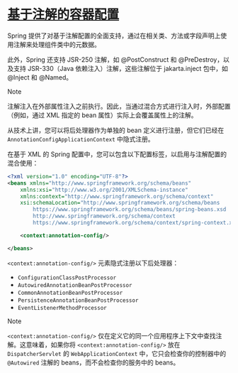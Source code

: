 # [基于注解的容器配置](https://docs.spring.io/spring-framework/reference/core/beans/annotation-config.html)

Spring 提供了对基于注解配置的全面支持，通过在相关类、方法或字段声明上使用注解来处理组件类中的元数据。

此外，Spring 还支持 JSR-250 注解，如 @PostConstruct 和 @PreDestroy，以及支持 JSR-330（Java 依赖注入）注解，这些注解位于 jakarta.inject 包中，如 @Inject 和 @Named。

> [!NOTE]
>
> 注解注入在外部属性注入之前执行。因此，当通过混合方式进行注入时，外部配置（例如，通过 XML 指定的 bean 属性）实际上会覆盖属性上的注解。

从技术上讲，您可以将后处理器作为单独的 bean 定义进行注册，但它们已经在 `AnnotationConfigApplicationContext` 中隐式注册。

在基于 XML 的 Spring 配置中，您可以包含以下配置标签，以启用与注解配置的混合使用：

```xml
<?xml version="1.0" encoding="UTF-8"?>
<beans xmlns="http://www.springframework.org/schema/beans"
	xmlns:xsi="http://www.w3.org/2001/XMLSchema-instance"
	xmlns:context="http://www.springframework.org/schema/context"
	xsi:schemaLocation="http://www.springframework.org/schema/beans
		https://www.springframework.org/schema/beans/spring-beans.xsd
		http://www.springframework.org/schema/context
		https://www.springframework.org/schema/context/spring-context.xsd">

	<context:annotation-config/>

</beans>
```

`<context:annotation-config/>` 元素隐式注册以下后处理器：

- `ConfigurationClassPostProcessor`
- `AutowiredAnnotationBeanPostProcessor`
- `CommonAnnotationBeanPostProcessor`
- `PersistenceAnnotationBeanPostProcessor`
- `EventListenerMethodProcessor`

> [!NOTE]
>
> `<context:annotation-config/>` 仅在定义它的同一个应用程序上下文中查找注解。这意味着，如果你将 `<context:annotation-config/>` 放在 `DispatcherServlet` 的 `WebApplicationContext` 中，它只会检查你的控制器中的 `@Autowired` 注解的 beans，而不会检查你的服务中的 beans。


